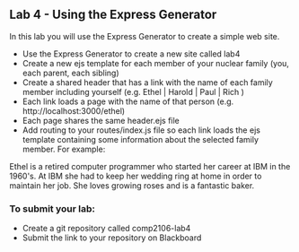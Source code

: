 ## Lab 4 - Using the Express Generator

In this lab you will use the Express Generator to create a simple web site.

- Use the Express Generator to create a new site called lab4
- Create a new ejs template for each member of your nuclear family (you, each parent, each sibling)
- Create a shared header that has a link with the name of each family member including yourself (e.g. Ethel | Harold | Paul | Rich )
- Each link loads a page with the name of that person (e.g. http://localhost:3000/ethel) 
- Each page shares the same header.ejs file
- Add routing to your routes/index.js file so each link loads the ejs template containing some information about the selected family member.  For example:

Ethel is a retired computer programmer who started her career at IBM in the 1960's.  At IBM she had to keep her wedding ring at home in order to maintain her job. She loves growing roses and is a fantastic baker.

### To submit your lab:

- Create a git repository called comp2106-lab4
- Submit the link to your repository on Blackboard
